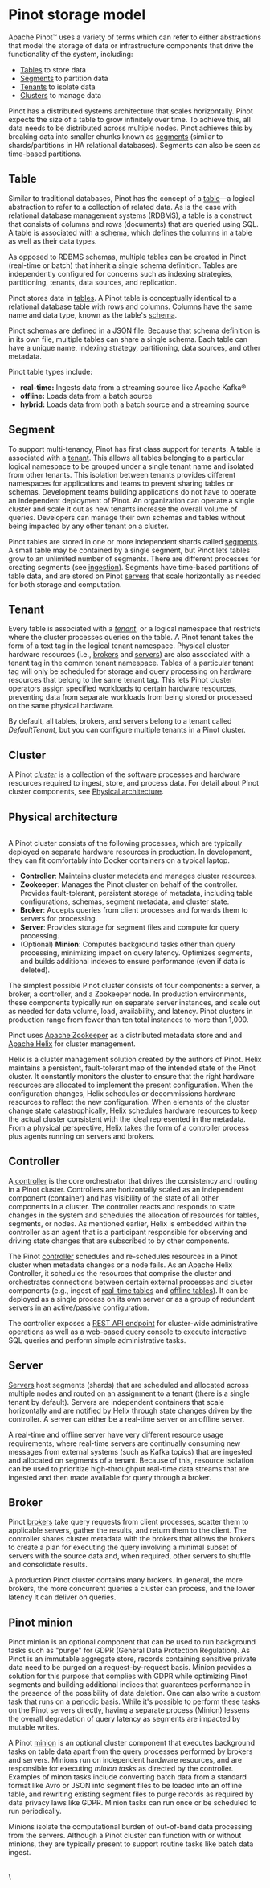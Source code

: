 # Pinot storage model

Apache Pinot™ uses a variety of terms which can refer to either abstractions that model the storage of data or infrastructure components that drive the functionality of the system, including:

* [Tables](pinot-storage-model.md#table) to store data
* [Segments](pinot-storage-model.md#segment) to partition data
* [Tenants](pinot-storage-model.md#tenant) to isolate data
* [Clusters](pinot-storage-model.md#cluster) to manage data

Pinot has a distributed systems architecture that scales horizontally. Pinot expects the size of a table to grow infinitely over time. To achieve this, all data needs to be distributed across multiple nodes. Pinot achieves this by breaking data into smaller chunks known as [segments](https://docs.pinot.apache.org/pinot-components/segment) (similar to shards/partitions in HA relational databases). Segments can also be seen as time-based partitions.

## Table

Similar to traditional databases, Pinot has the concept of a [table](https://docs.pinot.apache.org/pinot-components/table)—a logical abstraction to refer to a collection of related data. As is the case with relational database management systems (RDBMS), a table is a construct that consists of columns and rows (documents) that are queried using SQL. A table is associated with a [schema](https://docs.pinot.apache.org/pinot-components/schema), which defines the columns in a table as well as their data types.

As opposed to RDBMS schemas, multiple tables can be created in Pinot (real-time or batch) that inherit a single schema definition. Tables are independently configured for concerns such as indexing strategies, partitioning, tenants, data sources, and replication.

Pinot stores data in [tables](../components/table/). A Pinot table is conceptually identical to a relational database table with rows and columns. Columns have the same name and data type, known as the table's [schema](../components/table/schema.md).

Pinot schemas are defined in a JSON file. Because that schema definition is in its own file, multiple tables can share a single schema. Each table can have a unique name, indexing strategy, partitioning, data sources, and other metadata.

Pinot table types include:

* **real-time:** Ingests data from a streaming source like Apache Kafka®
* **offline:** Loads data from a batch source
* **hybrid:** Loads data from both a batch source and a streaming source

## Segment

To support multi-tenancy, Pinot has first class support for tenants. A table is associated with a [tenant](https://docs.pinot.apache.org/pinot-components/tenant). This allows all tables belonging to a particular logical namespace to be grouped under a single tenant name and isolated from other tenants. This isolation between tenants provides different namespaces for applications and teams to prevent sharing tables or schemas. Development teams building applications do not have to operate an independent deployment of Pinot. An organization can operate a single cluster and scale it out as new tenants increase the overall volume of queries. Developers can manage their own schemas and tables without being impacted by any other tenant on a cluster.

Pinot tables are stored in one or more independent shards called [segments](../components/table/segment/). A small table may be contained by a single segment, but Pinot lets tables grow to an unlimited number of segments. There are different processes for creating segments (see [ingestion](../../developers/advanced/data-ingestion/)). Segments have time-based partitions of table data, and are stored on Pinot [servers](../components/cluster/server/) that scale horizontally as needed for both storage and computation.

## Tenant

Every table is associated with a [_tenant_](../components/cluster/tenant.md), or a logical namespace that restricts where the cluster processes queries on the table. A Pinot tenant takes the form of a text tag in the logical tenant namespace. Physical cluster hardware resources (i.e., [brokers](../components/cluster/broker.md) and [servers](../components/cluster/server.md)) are also associated with a tenant tag in the common tenant namespace. Tables of a particular tenant tag will only be scheduled for storage and query processing on hardware resources that belong to the same tenant tag. This lets Pinot cluster operators assign specified workloads to certain hardware resources, preventing data from separate workloads from being stored or processed on the same physical hardware.

By default, all tables, brokers, and servers belong to a tenant called _DefaultTenant_, but you can configure multiple tenants in a Pinot cluster.

## Cluster

A Pinot [_cluster_](../components/cluster/) is a collection of the software processes and hardware resources required to ingest, store, and process data. For detail about Pinot cluster components, see [Physical architecture](pinot-storage-model.md#physical-architecture).

## Physical architecture

<figure><img src="../../.gitbook/assets/image (1).png" alt=""><figcaption></figcaption></figure>

A Pinot cluster consists of the following processes, which are typically deployed on separate hardware resources in production. In development, they can fit comfortably into Docker containers on a typical laptop.

* **Controller**: Maintains cluster metadata and manages cluster resources.
* **Zookeeper**: Manages the Pinot cluster on behalf of the controller. Provides fault-tolerant, persistent storage of metadata, including table configurations, schemas, segment metadata, and cluster state.
* **Broker**: Accepts queries from client processes and forwards them to servers for processing.
* **Server**: Provides storage for segment files and compute for query processing.
* (Optional) **Minion**: Computes background tasks other than query processing, minimizing impact on query latency. Optimizes segments, and builds additional indexes to ensure performance (even if data is deleted).

The simplest possible Pinot cluster consists of four components: a server, a broker, a controller, and a Zookeeper node. In production environments, these components typically run on separate server instances, and scale out as needed for data volume, load, availability, and latency. Pinot clusters in production range from fewer than ten total instances to more than 1,000.

Pinot uses [Apache Zookeeper](https://zookeeper.apache.org/) as a distributed metadata store and and [Apache Helix](http://helix.apache.org/) for cluster management.

Helix is a cluster management solution created by the authors of Pinot. Helix maintains a persistent, fault-tolerant map of the intended state of the Pinot cluster. It constantly monitors the cluster to ensure that the right hardware resources are allocated to implement the present configuration. When the configuration changes, Helix schedules or decommissions hardware resources to reflect the new configuration. When elements of the cluster change state catastrophically, Helix schedules hardware resources to keep the actual cluster consistent with the ideal represented in the metadata. From a physical perspective, Helix takes the form of a controller process plus agents running on servers and brokers.

## Controller

A[ controller](https://docs.pinot.apache.org/pinot-components/controller) is the core orchestrator that drives the consistency and routing in a Pinot cluster. Controllers are horizontally scaled as an independent component (container) and has visibility of the state of all other components in a cluster. The controller reacts and responds to state changes in the system and schedules the allocation of resources for tables, segments, or nodes. As mentioned earlier, Helix is embedded within the controller as an agent that is a participant responsible for observing and driving state changes that are subscribed to by other components.

The Pinot [controller](../components/cluster/controller.md) schedules and re-schedules resources in a Pinot cluster when metadata changes or a node fails. As an Apache Helix Controller, it schedules the resources that comprise the cluster and orchestrates connections between certain external processes and cluster components (e.g., ingest of [real-time tables](../data-import/pinot-stream-ingestion/) and [offline tables](../data-import/batch-ingestion/)). It can be deployed as a single process on its own server or as a group of redundant servers in an active/passive configuration.

The controller exposes a [REST API endpoint](../../users/api/controller-api-reference/) for cluster-wide administrative operations as well as a web-based query console to execute interactive SQL queries and perform simple administrative tasks.

## Server

[Servers](https://docs.pinot.apache.org/pinot-components/server) host segments (shards) that are scheduled and allocated across multiple nodes and routed on an assignment to a tenant (there is a single tenant by default). Servers are independent containers that scale horizontally and are notified by Helix through state changes driven by the controller. A server can either be a real-time server or an offline server.

A real-time and offline server have very different resource usage requirements, where real-time servers are continually consuming new messages from external systems (such as Kafka topics) that are ingested and allocated on segments of a tenant. Because of this, resource isolation can be used to prioritize high-throughput real-time data streams that are ingested and then made available for query through a broker.

## Broker

Pinot [brokers](../components/cluster/broker.md) take query requests from client processes, scatter them to applicable servers, gather the results, and return them to the client. The controller shares cluster metadata with the brokers that allows the brokers to create a plan for executing the query involving a minimal subset of servers with the source data and, when required, other servers to shuffle and consolidate results.

A production Pinot cluster contains many brokers. In general, the more brokers, the more concurrent queries a cluster can process, and the lower latency it can deliver on queries.

## Pinot minion

Pinot minion is an optional component that can be used to run background tasks such as "purge" for GDPR (General Data Protection Regulation). As Pinot is an immutable aggregate store, records containing sensitive private data need to be purged on a request-by-request basis. Minion provides a solution for this purpose that complies with GDPR while optimizing Pinot segments and building additional indices that guarantees performance in the presence of the possibility of data deletion. One can also write a custom task that runs on a periodic basis. While it's possible to perform these tasks on the Pinot servers directly, having a separate process (Minion) lessens the overall degradation of query latency as segments are impacted by mutable writes.

A Pinot [minion](../components/cluster/minion.md) is an optional cluster component that executes background tasks on table data apart from the query processes performed by brokers and servers. Minions run on independent hardware resources, and are responsible for executing _minion tasks_ as directed by the controller. Examples of minon tasks include converting batch data from a standard format like Avro or JSON into segment files to be loaded into an offline table, and rewriting existing segment files to purge records as required by data privacy laws like GDPR. Minion tasks can run once or be scheduled to run periodically.

Minions isolate the computational burden of out-of-band data processing from the servers. Although a Pinot cluster can function with or without minions, they are typically present to support routine tasks like batch data ingest.

\
\
